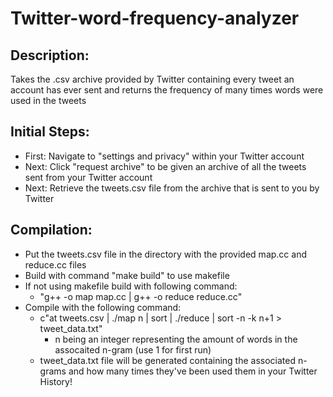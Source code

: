# Twitter-word-frequency-analyzer
## Description:
Takes the .csv archive provided by Twitter containing every tweet an account has ever sent and returns the frequency of many times words were used in the tweets
## Initial Steps:
- First: Navigate to "settings and privacy" within your Twitter account
- Next:  Click "request archive" to be given an archive of all the tweets sent from your Twitter account
- Next:  Retrieve the tweets.csv file from the archive that is sent to you by Twitter
## Compilation:
- Put the tweets.csv file in the directory with the provided map.cc and reduce.cc files
- Build with command "make build" to use makefile
- If not using makefile build with following command:
   - "g++ -o  map map.cc | g++ -o reduce reduce.cc"
- Compile with the following command:
  - c"at tweets.csv | ./map n | sort | ./reduce | sort -n -k n+1  > tweet_data.txt"
    - n being an integer representing the amount of words in the assocaited n-gram (use 1 for first run)  
  - tweet_data.txt file will be generated containing the associated n-grams and how many times they've been used them in your Twitter History!

